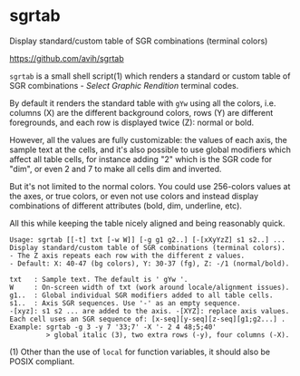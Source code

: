 # sgrtab
Display standard/custom table of SGR combinations (terminal colors)

https://github.com/avih/sgrtab

`sgrtab` is a small shell script(1) which renders a standard or custom table of
SGR combinations - _Select Graphic Rendition_ terminal codes.

By default it renders the standard table with ` gYw ` using all the colors,
i.e. columns (X) are the different background colors, rows (Y) are different
foregrounds, and each row is displayed twice (Z): normal or bold.

However, all the values are fully customizable: the values of each axis,
the sample text at the cells, and it's also possible to use global modifiers
which affect all table cells, for instance adding "2" which is the SGR code for
"dim", or even 2 and 7 to make all cells dim and inverted.

But it's not limited to the normal colors. You could use 256-colors values
at the axes, or true colors, or even not use colors and instead display
combinations of different attributes (bold, dim, underline, etc).

All this while keeping the table nicely aligned and being reasonably quick.

```
Usage: sgrtab [[-t] txt [-w W]] [-g g1 g2..] [-[xXyYzZ] s1 s2..] ...
Display standard/custom table of SGR combinations (terminal colors).
- The Z axis repeats each row with the different z values.
- Default: X: 40-47 (bg colors), Y: 30-37 (fg), Z: -/1 (normal/bold).

txt   : Sample text. The default is ' gYw '.
W     : On-screen width of txt (work around locale/alignment issues).
g1..  : Global individual SGR modifiers added to all table cells.
s1..  : Axis SGR sequences. Use '-' as an empty sequence.
-[xyz]: s1 s2 ... are added to the axis. -[XYZ]: replace axis values.
Each cell uses an SGR sequence of: [x-seq][y-seq][z-seq][g1;g2...] .
Example: sgrtab -g 3 -y 7 '33;7' -X '- 2 4 48;5;40'
         > global italic (3), two extra rows (-y), four columns (-X).
```

(1) Other than the use of `local` for function variables, it should also be
POSIX compliant.
